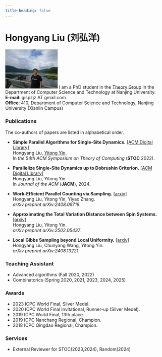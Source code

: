```yaml
---
title-heading: false
---
```


# Hongyang Liu (刘弘洋)

<td width="25%">
  <img src="/chuochuo2.jpg" width="33%">
</td>
I am a PhD student in the <a href="http://tcs.nju.edu.cn/">Theory Group</a> in the Department of Computer Science and Technology at Nanjing University. <br/>
<b>E-mail</b>: gispzjz AT gmail.com <br/>
<b>Office</b>: 410, Department of Computer Science and Technology, Nanjing University (Xianlin Campus)

### Publications
The co-authors of papers are listed in alphabetical order.

* <b>Simple Parallel Algorithms for Single-Site Dynamics.</b> <a href="https://dl.acm.org/doi/10.1145/3519935.3519999">[ACM Digital Library]</a> <br/>
  Hongyang Liu, <a href="http://tcs.nju.edu.cn/yinyt/">Yitong Yin</a>. <br/>
  In <em>the 54th ACM Symposium on Theory of Computing</em> (<b>STOC</b> 2022).

* <b>Parallelize Single-Site Dynamics up to Dobrushin Criterion.</b> <a href="https://dl.acm.org/doi/10.1145/3708558">[ACM Digital Library]</a> <br/>
  Hongyang Liu, Yitong Yin. <br/>
  In <em>Journal of the ACM</em> (<b>JACM</b>), 2024.

* <b>Work-Efficient Parallel Counting via Sampling.</b> <a href="https://arxiv.org/pdf/2408.09719">[arxiv]</a> <br/>
  Hongyang Liu, Yitong Yin, Yiyao Zhang. <br/>
  <em>arXiv preprint arXiv:2408.09719</em>.

* <b>Approximating the Total Variation Distance between Spin Systems.</b> <a href="https://arxiv.org/pdf/2502.05437">[arxiv]</a> <br/>
  Hongyang Liu, Yitong Yin. <br/>
  <em>arXiv preprint arXiv:2502.05437</em>.

* <b>Local Gibbs Sampling beyond Local Uniformity.</b> <a href="https://arxiv.org/pdf/2502.10795">[arxiv]</a> <br/>
  Hongyang Liu, Chunyang Wang, Yitong Yin. <br/>
  <em>arXiv preprint arXiv:2408.13221</em>.

### Teaching Assistant
* Advanced algorithms (Fall 2020, 2022)
* Combinatorics (Spring 2020, 2021, 2023, 2024, 2025)

### Awards
* 2023 ICPC World Final, Silver Medel.
* 2020 ICPC World Final Invitational, Runner-up (Silver Medel).
* 2019 ICPC World Final, 13th place.
* 2019 ICPC Nanchang Regional, Champion.
* 2018 ICPC Qingdao Regional, Champion.

### Services
* External Reviewer for STOC(2023,2024), Random(2024)
